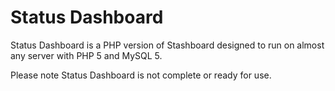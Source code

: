 Status Dashboard
================
Status Dashboard is a PHP version of Stashboard designed to run on almost any server with PHP 5 and MySQL 5.

Please note Status Dashboard is not complete or ready for use.